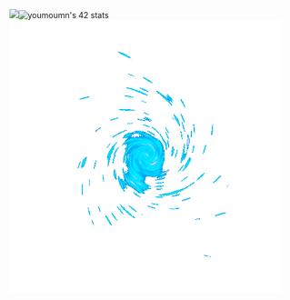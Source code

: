 <img src="https://github.com/oakoudad/badge42"><img src="https://badge.mediaplus.ma/levi/youmoumn" alt="youmoumn's 42 stats">
<img src="https://raw.githubusercontent.com/burak-yldrm/burak-yldrm/refs/heads/main/rasengan_particles.gif">
